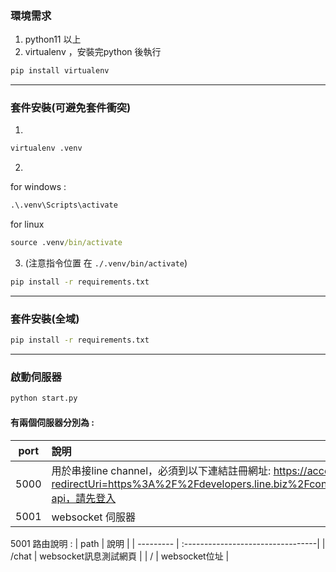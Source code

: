 ### 環境需求
1. python11 以上
2. virtualenv ，安裝完python 後執行
```cmd
pip install virtualenv 
```

--------------------

### 套件安裝(可避免套件衝突)
1.
```cmd
virtualenv .venv
```
2.
for windows :
```cmd
.\.venv\Scripts\activate
```
for linux
```cmd
source .venv/bin/activate
```
3. (注意指令位置 在 `./.venv/bin/activate`)
```cmd
pip install -r requirements.txt
```

--------------------

### 套件安裝(全域)

```cmd
pip install -r requirements.txt
```

--------------------

### 啟動伺服器
```cmd
python start.py
```

#### 有兩個伺服器分別為 : 
| port      | 說明 |
| --------- | :-----|
| 5000       | 用於串接line channel，必須到以下連結註冊網址: https://account.line.biz/login?redirectUri=https%3A%2F%2Fdevelopers.line.biz%2Fconsole%2Fchannel%2Fnew%3Ftype%3Dmessaging-api，請先登入 |
| 5001       | websocket 伺服器|

5001 路由說明  :
| path      | 說明 |
| --------- | :---------------------------------|
| /chat | websocket訊息測試網頁 |
| / | websocket位址 |
